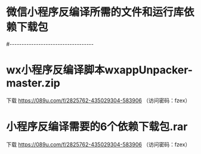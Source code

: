 # 微信小程序反编译所需的文件和运行库依赖下载包
#-----------------------------------

# wx小程序反编译脚本wxappUnpacker-master.zip 
下载  https://089u.com/f/2825762-435029304-583906
（访问密码：fzex）



# 小程序反编译需要的6个依赖下载包.rar
下载   https://089u.com/f/2825762-435029304-583906
（访问密码：fzex）

